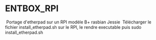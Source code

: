 ﻿# ENTBOX_RPI
﻿
﻿Portage d'etherpad sur un RPI modèle B+ rasbian Jessie
﻿
﻿Télécharger le fichier install_etherpad.sh sur le RPI, le rendre executable puis
﻿sudo install_etherpad.sh

